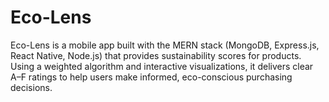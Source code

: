 # Eco-Lens
Eco-Lens is a mobile app built with the MERN stack (MongoDB, Express.js, React Native, Node.js) that provides sustainability scores for products. Using a weighted algorithm and interactive visualizations, it delivers clear A–F ratings to help users make informed, eco-conscious purchasing decisions.
